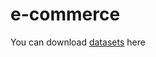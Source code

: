 # e-commerce
You can download <a href="https://drive.google.com/drive/folders/1nVTCOr0OtDBhdNiFE-EIkhOhqjzXzOHr?usp=share_link">datasets</a> here
